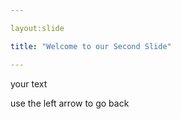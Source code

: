 ```yaml
---

layout:slide

title: "Welcome to our Second Slide"

---
```


your text

use the left arrow to go back
